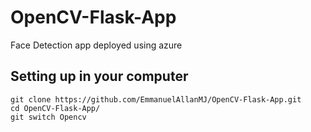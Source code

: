 # OpenCV-Flask-App
Face Detection app deployed using azure

## Setting up in your computer
```
git clone https://github.com/EmmanuelAllanMJ/OpenCV-Flask-App.git
cd OpenCV-Flask-App/
git switch Opencv 
```
